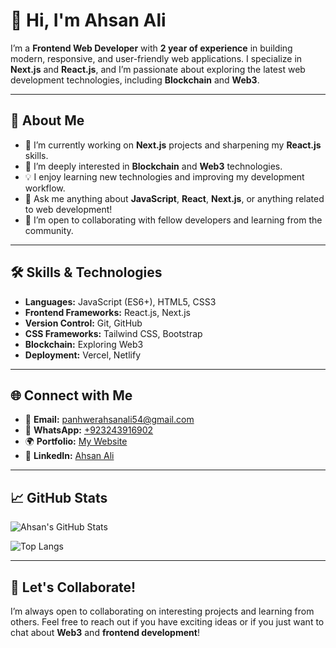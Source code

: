 # 👋 Hi, I'm Ahsan Ali

I’m a **Frontend Web Developer** with **2 year of experience** in building modern, responsive, and user-friendly web applications. I specialize in **Next.js** and **React.js**, and I’m passionate about exploring the latest web development technologies, including **Blockchain** and **Web3**.

---

## 🚀 About Me
- 🔭 I’m currently working on **Next.js** projects and sharpening my **React.js** skills.
- 👀 I’m deeply interested in **Blockchain** and **Web3** technologies.
- 💡 I enjoy learning new technologies and improving my development workflow.
- 💬 Ask me anything about **JavaScript**, **React**, **Next.js**, or anything related to web development!
- 🤝 I’m open to collaborating with fellow developers and learning from the community.

---

## 🛠️ Skills & Technologies
- **Languages:** JavaScript (ES6+), HTML5, CSS3
- **Frontend Frameworks:** React.js, Next.js
- **Version Control:** Git, GitHub
- **CSS Frameworks:** Tailwind CSS, Bootstrap
- **Blockchain:** Exploring Web3
- **Deployment:** Vercel, Netlify

---

## 🌐 Connect with Me

- 📧 **Email:** [panhwerahsanali54@gmail.com](mailto:panhwerahsanali54@gmail.com)
- 💬 **WhatsApp:** [+923243916902](https://wa.me/923243916902)
- 🌍 **Portfolio:** [My Website](https://portfolio-github-io-omega-three.vercel.app/)
- 💼 **LinkedIn:** [Ahsan Ali](https://www.linkedin.com/in/ahsanali7893)

---

## 📈 GitHub Stats
![Ahsan's GitHub Stats](https://github-readme-stats.vercel.app/api?username=ahsanali7893&show_icons=true&theme=radical)

![Top Langs](https://github-readme-stats.vercel.app/api/top-langs/?username=ahsanali7893&layout=compact&theme=radical)

---

## 💖 Let's Collaborate!

I’m always open to collaborating on interesting projects and learning from others. Feel free to reach out if you have exciting ideas or if you just want to chat about **Web3** and **frontend development**!
